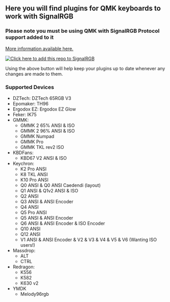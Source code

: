 ## Here you will find plugins for QMK keyboards to work with SignalRGB ##

### Please note you must be using QMK with SignalRGB Protocol support added to it ###
[More information available here.](https://docs.signalrgb.com/qmk)

[![Click here to add this repo to SignalRGB](https://github.com/SRGBmods/qmk-plugins/blob/main/_images/add-to-signalrgb.png)](https://srgbmods.net/s?p=addon/install?url=https://github.com/SRGBmods/qmk-plugins)

Using the above button will help keep your plugins up to date whenever any changes are made to them.

### Supported Devices ###
* DZTech: DZTech 65RGB V3
* Epomaker: TH96
* Ergodox EZ: Ergodox EZ Glow
* Feker: IK75
* GMMK:
	* GMMK 2 65% ANSI & ISO
	* GMMK 2 96% ANSI & ISO
	* GMMK Numpad
	* GMMK Pro
	* GMMK TKL rev2 ISO
* KBDFans:
	* KBD67 V2 ANSI & ISO
* Keychron:
	* K2 Pro ANSI
	* K8 TKL ANSI
	* K10 Pro ANSI
	* Q0 ANSI & Q0 ANSI Caedendi (layout)
	* Q1 ANSI & Q1v2 ANSI & ISO
	* Q2 ANSI
	* Q3 ANSI & ANSI Encoder
	* Q4 ANSI
	* Q5 Pro ANSI
	* Q5 ANSI & ANSI Encoder
	* Q6 ANSI & ANSI Encoder & ISO Encoder
	* Q10 ANSI
	* Q12 ANSI
	* V1 ANSI & ANSI Encoder & V2 & V3 & V4 & V5 & V6 (Wanting ISO users!)
* Massdrop:
	* ALT
	* CTRL
* Redragon:
	* K556
	* K582
	* K630 v2
* YMDK
	* Melody96rgb
